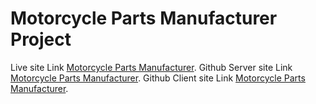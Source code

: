 # Motorcycle Parts Manufacturer Project

Live site Link [Motorcycle Parts Manufacturer](https://motorcycle-parts-manufacturer.web.app/).
Github Server site Link [Motorcycle Parts Manufacturer](https://github.com/programming-hero-web-course1/manufacturer-website-server-side-Ramash3828).
Github Client site Link [Motorcycle Parts Manufacturer](https://github.com/programming-hero-web-course1/manufacturer-website-client-side-Ramash3828).
